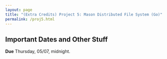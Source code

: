 ```yaml
---
layout: page
title: "(Extra Credits) Project 5: Mason Distributed File System (Go)"
permalink: /proj5.html
---
```


## Important Dates and Other Stuff

**Due** Thursday, 05/07, midnight.

